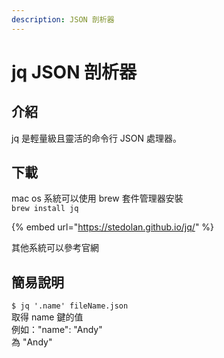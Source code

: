 ```yaml
---
description: JSON 剖析器
---
```


# jq JSON 剖析器

## 介紹

jq 是輕量級且靈活的命令行 JSON 處理器。

## 下載

mac os 系統可以使用 brew 套件管理器安裝  
`brew install jq`

{% embed url="https://stedolan.github.io/jq/" %}

其他系統可以參考官網

## 簡易說明

`$ jq '.name' fileName.json`  
取得 name 鍵的值  
例如："name": "Andy"  
為 "Andy"

